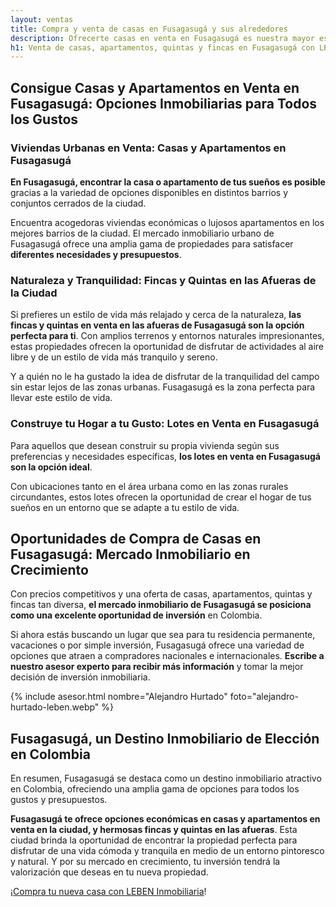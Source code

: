 ```yaml
---
layout: ventas
title: Compra y venta de casas en Fusagasugá y sus alrededores
description: Ofrecerte casas en venta en Fusagasugá es nuestra mayor especialidad. ¿Necesitas comprar una casa? ¿O vas a vender la tuya? Leben Inmobiliaria te asesora
h1: Venta de casas, apartamentos, quintas y fincas en Fusagasugá con LEBEN inmobiliaria
---
```

## Consigue Casas y Apartamentos en Venta en Fusagasugá: Opciones Inmobiliarias para Todos los Gustos

### Viviendas Urbanas en Venta: Casas y Apartamentos en Fusagasugá

**En Fusagasugá, encontrar la casa o apartamento de tus sueños es posible** gracias a la variedad de opciones disponibles en distintos barrios y conjuntos cerrados de la ciudad.

Encuentra acogedoras viviendas económicas o lujosos apartamentos en los mejores barrios de la ciudad. El mercado inmobiliario urbano de Fusagasugá ofrece una amplia gama de propiedades para satisfacer **diferentes necesidades y presupuestos**.

### Naturaleza y Tranquilidad: Fincas y Quintas en las Afueras de la Ciudad

Si prefieres un estilo de vida más relajado y cerca de la naturaleza, **las fincas y quintas en venta en las afueras de Fusagasugá son la opción perfecta para ti**. Con amplios terrenos y entornos naturales impresionantes, estas propiedades ofrecen la oportunidad de disfrutar de actividades al aire libre y de un estilo de vida más tranquilo y sereno.

Y a quién no le ha gustado la idea de disfrutar de la tranquilidad del campo sin estar lejos de las zonas urbanas. Fusagasugá es la zona perfecta para llevar este estilo de vida.

### Construye tu Hogar a tu Gusto: Lotes en Venta en Fusagasugá

Para aquellos que desean construir su propia vivienda según sus preferencias y necesidades específicas, **los lotes en venta en Fusagasugá son la opción ideal**.

Con ubicaciones tanto en el área urbana como en las zonas rurales circundantes, estos lotes ofrecen la oportunidad de crear el hogar de tus sueños en un entorno que se adapte a tu estilo de vida.

## Oportunidades de Compra de Casas en Fusagasugá: Mercado Inmobiliario en Crecimiento

Con precios competitivos y una oferta de casas, apartamentos, quintas y fincas tan diversa, **el mercado inmobiliario de Fusagasugá se posiciona como una excelente oportunidad de inversión** en Colombia.

Si ahora estás buscando un lugar que sea para tu residencia permanente, vacaciones o por simple inversión, Fusagasugá ofrece una variedad de opciones que atraen a compradores nacionales e internacionales. **Escribe a nuestro asesor experto para recibir más información** y tomar la mejor decisión de inversión inmobiliaria.

{% include asesor.html nombre="Alejandro Hurtado" foto="alejandro-hurtado-leben.webp" %}

## Fusagasugá, un Destino Inmobiliario de Elección en Colombia

En resumen, Fusagasugá se destaca como un destino inmobiliario atractivo en Colombia, ofreciendo una amplia gama de opciones para todos los gustos y presupuestos.

**Fusagasugá te ofrece opciones económicas en casas y apartamentos en venta en la ciudad, y hermosas fincas y quintas en las afueras**. Esta ciudad brinda la oportunidad de encontrar la propiedad perfecta para disfrutar de una vida cómoda y tranquila en medio de un entorno pintoresco y natural. Y por su mercado en crecimiento, tu inversión tendrá la valorización que deseas en tu nueva propiedad.

¡[Compra tu nueva casa con LEBEN Inmobiliaria](#asesor)!
